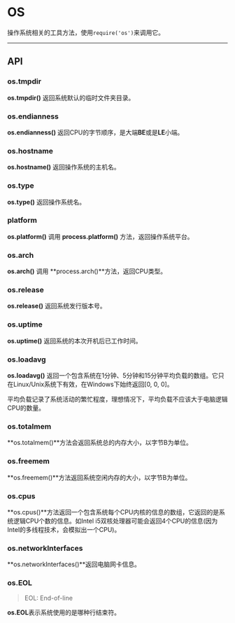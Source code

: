 # OS
操作系统相关的工具方法，使用` require('os') `来调用它。

------

## API

### os.tmpdir
**os.tmpdir()** 返回系统默认的临时文件夹目录。

### os.endianness
**os.endianness()** 返回CPU的字节顺序，是大端**BE**或是**LE**小端。

### os.hostname
**os.hostname()** 返回操作系统的主机名。

### os.type
**os.type()** 返回操作系统名。

### platform
**os.platform()** 调用 **process.platform()** 方法，返回操作系统平台。

### os.arch
**os.arch()** 调用 **process.arch()**方法，返回CPU类型。

### os.release
**os.release()** 返回系统发行版本号。

### os.uptime
**os.uptime()** 返回系统的本次开机后已工作时间。

### os.loadavg
**os.loadavg()** 返回一个包含系统在1分钟、5分钟和15分钟平均负载的数组。它只在Linux/Unix系统下有效，在Windows下始终返回[0, 0, 0]。

平均负载记录了系统活动的繁忙程度，理想情况下，平均负载不应该大于电脑逻辑CPU的数量。 

### os.totalmem
**os.totalmem()**方法会返回系统总的内存大小，以字节B为单位。

### os.freemem
**os.freemem()**方法返回系统空闲内存的大小，以字节B为单位。

### os.cpus
**os.cpus()**方法返回一个包含系统每个CPU内核的信息的数组，它返回的是系统逻辑CPU个数的信息。如Intel i5双核处理器可能会返回4个CPU的信息(因为Intel的多线程技术，会模拟出一个CPU)。

### os.networkInterfaces
**os.networkInterfaces()**返回电脑网卡信息。

### os.EOL
> EOL: End-of-line   

**os.EOL**表示系统使用的是哪种行结束符。




